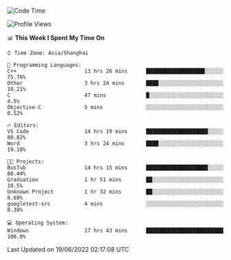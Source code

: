 <!--START_SECTION:waka-->
![Code Time](http://img.shields.io/badge/Code%20Time-134%20hrs%2049%20mins-blue)

![Profile Views](http://img.shields.io/badge/Profile%20Views-0-blue)

📊 **This Week I Spent My Time On** 

```text
⌚︎ Time Zone: Asia/Shanghai

💬 Programming Languages: 
C++                      13 hrs 26 mins      ███████████████████░░░░░░   75.76% 
Other                    3 hrs 24 mins       ████░░░░░░░░░░░░░░░░░░░░░   19.21% 
C                        47 mins             █░░░░░░░░░░░░░░░░░░░░░░░░   4.5% 
Objective-C              5 mins              ░░░░░░░░░░░░░░░░░░░░░░░░░   0.52%

🔥 Editors: 
VS Code                  14 hrs 19 mins      ████████████████████░░░░░   80.82% 
Word                     3 hrs 24 mins       ████░░░░░░░░░░░░░░░░░░░░░   19.18%

🐱‍💻 Projects: 
BusTub                   14 hrs 15 mins      ████████████████████░░░░░   80.44% 
Graduation               1 hr 51 mins        ██░░░░░░░░░░░░░░░░░░░░░░░   10.5% 
Unknown Project          1 hr 32 mins        ██░░░░░░░░░░░░░░░░░░░░░░░   8.68% 
googletest-src           4 mins              ░░░░░░░░░░░░░░░░░░░░░░░░░   0.38%

💻 Operating System: 
Windows                  17 hrs 43 mins      █████████████████████████   100.0%

```


 Last Updated on 19/06/2022 02:17:08 UTC
<!--END_SECTION:waka-->